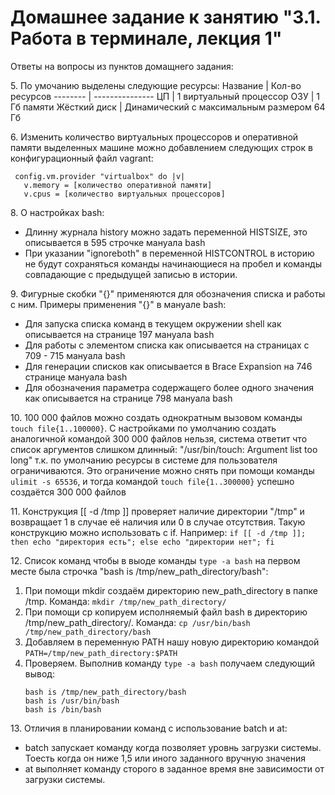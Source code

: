 # Домашнее задание к занятию "3.1. Работа в терминале, лекция 1"
Ответы на вопросы из пунктов домащнего задания:  

5\. По умочанию выделены следующие ресурсы:
   Название     | Кол-во ресурсов
   --------     | ---------------
   ЦП           | 1 виртуальный процессор
   ОЗУ          | 1 Гб памяти
   Жёсткий диск | Динамический с максимальным размером 64 Гб

6\. Изменить количество виртуальных процессоров и оперативной памяти выделенных машине можно добавлением следующих строк в конфигурационный файл vagrant:
   ```
    config.vm.provider "virtualbox" do |v|
      v.memory = [количество оперативной памяти]
      v.cpus = [количество виртуальных процессоров]
   ```  
8\. О настройках bash:
* Длинну журнала history можно задать переменной HISTSIZE, это описывается в 595 строчке мануала bash
* При указании "ignoreboth" в переменной HISTCONTROL в историю не будут сохраняться команды начинающиеся на пробел и команды совпадающие с предыдущей записью в истории.  

9\. Фигурные скобки "{}" применяются для обозначения списка и работы с ним. Примеры применения "{}" в мануале bash:  
* Для запуска списка команд в текущем окружении shell как описывается на странице 197 мануала bash
* Для работы с элементом списка как описывается на страницах с 709 - 715 мануала bash
* Для генерации списков как описывается в Brace Expansion на 746 странице мануала bash
* Для обозначения параметра содержащего более одного значения как описывается на странице 798 мануала bash  

10\. 100 000 файлов можно создать однократным вызовом команды ```touch file{1..100000}```. С настройками по умолчанию создать аналогичной командой 300 000 файлов нельзя, система ответит что список аргументов слишком длинный: "/usr/bin/touch: Argument list too long" т.к. по умолчанию ресурсы в системе для пользователя ограничиваются. Это ограничение можно снять при помощи команды ```ulimit -s 65536```, и тогда командой ```touch file{1..300000}``` успешно создаётся 300 000 файлов  

11\. Конструкция [[ -d /tmp ]] проверяет наличие директории "/tmp" и возвращает 1 в случае её наличия или 0 в случае отсутствия. Такую конструкцию можно использовать с if. Например: ```if [[ -d /tmp ]]; then echo "директория есть"; else echo "директории нет"; fi```

12\. Список команд чтобы в выоде команды ```type -a bash``` на первом месте была строчка "bash is /tmp/new_path_directory/bash":
1. При помощи mkdir создаём директорию new_path_directory в папке /tmp. Команда: ```mkdir /tmp/new_path_directory/```
2. При помощи cp копируем исполняемый файл bash в директорию /tmp/new_path_directory/. Команда: ```cp /usr/bin/bash /tmp/new_path_directory/bash```
3. Добавляем в переменную PATH нашу новую директорию командой ```PATH=/tmp/new_path_directory:$PATH```
4. Проверяем. Выполнив команду ```type -a bash``` получаем следующий вывод:
   ```
   bash is /tmp/new_path_directory/bash
   bash is /usr/bin/bash
   bash is /bin/bash
   ```

13\. Отличия в планировании команд с использование batch и at:
* batch запускает команду когда позволяет уровнь загрузки системы. Тоесть когда он ниже 1,5 или иного заданного вручную значения
* at выполняет команду сторого в заданное время вне зависимости от загрузки системы.